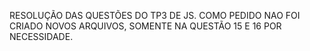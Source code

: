 RESOLUÇÃO DAS QUESTÕES DO TP3 DE JS. COMO PEDIDO NAO FOI CRIADO NOVOS ARQUIVOS, SOMENTE NA QUESTÃO 15 E 16 POR NECESSIDADE.
